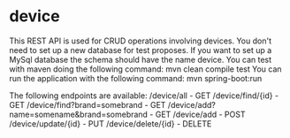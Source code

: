 # device

This REST API is used for CRUD operations involving devices.
You don't need to set up a new database for test proposes.
If you want to set up a MySql database the schema should have the name device.
You can test with maven doing the following command:
mvn clean compile test
You can run the application with the following command:
mvn spring-boot:run

The following endpoints are available:
/device/all - GET
/device/find/{id} - GET
/device/find?brand=somebrand - GET
/device/add?name=somename&brand=somebrand - GET
/device/add - POST
/device/update/{id} - PUT
/device/delete/{id} - DELETE
